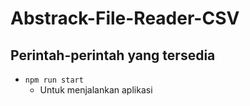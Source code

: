 # Abstrack-File-Reader-CSV
## Perintah-perintah yang tersedia
- `npm run start`
  - Untuk menjalankan aplikasi
